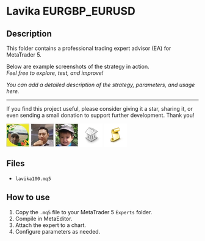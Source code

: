 # Lavika EURGBP_EURUSD

## Description
This folder contains a professional trading expert advisor (EA) for MetaTrader 5.

Below are example screenshots of the strategy in action.  
*Feel free to explore, test, and improve!*

*You can add a detailed description of the strategy, parameters, and usage here.*

---

If you find this project useful, please consider giving it a star, sharing it, or even sending a small donation to support further development. Thank you!

![Screenshot](5BA8BE7C-E249.jpg)
![Screenshot](5FC0E3C6-61B9.jpg)
![Screenshot](63394109-5a03.jpg)
![Screenshot](library.png)
![Screenshot](script.png)

## Files
- `lavika100.mq5`

## How to use
1. Copy the `.mq5` file to your MetaTrader 5 `Experts` folder.
2. Compile in MetaEditor.
3. Attach the expert to a chart.
4. Configure parameters as needed.
